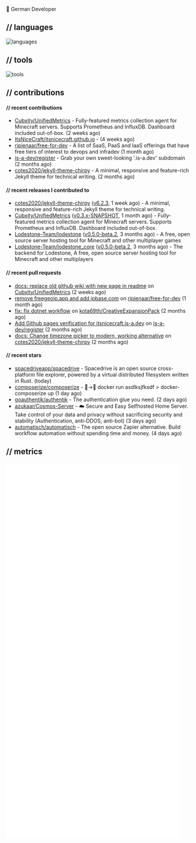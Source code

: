 👋 German Developer

## // languages
![languages](https://skillicons.dev/icons?i=py,bash,java)

## // tools

![tools](https://skillicons.dev/icons?i=androidstudio,aws,azure,cloudflare,discord,docker,figma,fediverse,gcp,git,github,githubactions,gitlab,grafana,idea,jenkins,linux,mastodon,mongodb,nodejs,prometheus,raspberrypi,selenium,svg,twitter,vercel,visualstudio,vscode)

## // contributions

#### // recent contributions

- [Cubxity/UnifiedMetrics](https://github.com/Cubxity/UnifiedMetrics) - Fully-featured metrics collection agent for Minecraft servers. Supports Prometheus and InfluxDB. Dashboard included out-of-box. (2 weeks ago)
- [ItsNiceCraft/itsnicecraft.github.io](https://github.com/ItsNiceCraft/itsnicecraft.github.io) -  (4 weeks ago)
- [ripienaar/free-for-dev](https://github.com/ripienaar/free-for-dev) - A list of SaaS, PaaS and IaaS offerings that have free tiers of interest to devops and infradev (1 month ago)
- [is-a-dev/register](https://github.com/is-a-dev/register) - Grab your own sweet-looking &#39;.is-a.dev&#39; subdomain (2 months ago)
- [cotes2020/jekyll-theme-chirpy](https://github.com/cotes2020/jekyll-theme-chirpy) - A minimal, responsive and feature-rich Jekyll theme for technical writing. (2 months ago)

#### // recent releases I contributed to

- [cotes2020/jekyll-theme-chirpy](https://github.com/cotes2020/jekyll-theme-chirpy) ([v6.2.3](https://github.com/cotes2020/jekyll-theme-chirpy/releases/tag/v6.2.3), 1 week ago) - A minimal, responsive and feature-rich Jekyll theme for technical writing.
- [Cubxity/UnifiedMetrics](https://github.com/Cubxity/UnifiedMetrics) ([v0.3.x-SNAPSHOT](https://github.com/Cubxity/UnifiedMetrics/releases/tag/v0.3.x-SNAPSHOT), 1 month ago) - Fully-featured metrics collection agent for Minecraft servers. Supports Prometheus and InfluxDB. Dashboard included out-of-box.
- [Lodestone-Team/lodestone](https://github.com/Lodestone-Team/lodestone) ([v0.5.0-beta.2](https://github.com/Lodestone-Team/lodestone/releases/tag/v0.5.0-beta.2), 3 months ago) - A free, open source server hosting tool for Minecraft and other multiplayer games
- [Lodestone-Team/lodestone_core](https://github.com/Lodestone-Team/lodestone_core) ([v0.5.0-beta.2](https://github.com/Lodestone-Team/lodestone_core/releases/tag/v0.5.0-beta.2), 3 months ago) - The backend for Lodestone, A free, open source server hosting tool for Minecraft and other multiplayers

#### // recent pull requests

- [docs: replace old github wiki with new page in readme](https://github.com/Cubxity/UnifiedMetrics/pull/107) on [Cubxity/UnifiedMetrics](https://github.com/Cubxity/UnifiedMetrics) (2 weeks ago)
- [remove freegeoip.app and add ipbase.com](https://github.com/ripienaar/free-for-dev/pull/3042) on [ripienaar/free-for-dev](https://github.com/ripienaar/free-for-dev) (1 month ago)
- [fix: fix dotnet workflow](https://github.com/kota69th/CreativeExpansionPack/pull/6) on [kota69th/CreativeExpansionPack](https://github.com/kota69th/CreativeExpansionPack) (2 months ago)
- [Add Github pages verification for itsnicecraft.is-a.dev](https://github.com/is-a-dev/register/pull/6967) on [is-a-dev/register](https://github.com/is-a-dev/register) (2 months ago)
- [docs: Change timezone picker to modern, working alternative](https://github.com/cotes2020/jekyll-theme-chirpy/pull/1152) on [cotes2020/jekyll-theme-chirpy](https://github.com/cotes2020/jekyll-theme-chirpy) (2 months ago)

#### // recent stars

- [spacedriveapp/spacedrive](https://github.com/spacedriveapp/spacedrive) - Spacedrive is an open source cross-platform file explorer, powered by a virtual distributed filesystem written in Rust. (today)
- [composerize/composerize](https://github.com/composerize/composerize) - 🏃→🎼  docker run asdlksjfksdf &gt; docker-composerize up (1 day ago)
- [goauthentik/authentik](https://github.com/goauthentik/authentik) - The authentication glue you need. (2 days ago)
- [azukaar/Cosmos-Server](https://github.com/azukaar/Cosmos-Server) - ☁️ Secure and Easy Selfhosted Home Server. Take control of your data and privacy without sacrificing security and stability  (Authentication, anti-DDOS, anti-bot) (3 days ago)
- [automatisch/automatisch](https://github.com/automatisch/automatisch) - The open source Zapier alternative. Build workflow automation without spending time and money. (4 days ago)

## // metrics

![metrics](/github-metrics.svg)

